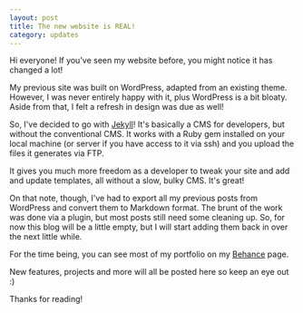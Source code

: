 ```yaml
---
layout: post
title: The new website is REAL!
category: updates
---
```


Hi everyone! If you've seen my website before, you might notice it has changed a lot!

My previous site was built on WordPress, adapted from an existing theme. However, I was never entirely happy with it, plus WordPress is a bit bloaty. Aside from that, I felt a refresh in design was due as well!

So, I've decided to go with [Jekyll](http://jekyllrb.com/)! It's basically a CMS for developers, but without the conventional CMS. It works with a Ruby gem installed on your local machine (or server if you have access to it via ssh) and you upload the files it generates via FTP.

It gives you much more freedom as a developer to tweak your site and add and update templates, all without a slow, bulky CMS. It's great!

On that note, though, I've had to export all my previous posts from WordPress and convert them to Markdown format. The brunt of the work was done via a plugin, but most posts still need some cleaning up. So, for now this blog will be a little empty, but I will start adding them back in over the next little while.

For the time being, you can see most of my portfolio on my [Behance](http://behance.net/nickmertens/) page.

New features, projects and more will all be posted here so keep an eye out :)

Thanks for reading!